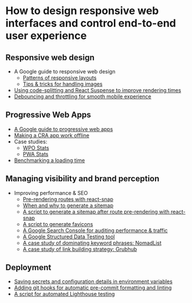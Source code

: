 # How to design responsive web interfaces and control end-to-end user experience

## Responsive web design

- A Google guide to responsive web design
  - [Patterns of responsive layouts](https://developers.google.com/web/fundamentals/design-and-ux/responsive/patterns)
  - [Tips & tricks for handling images](https://developers.google.com/web/fundamentals/design-and-ux/responsive/images)
- [Using code-splitting and React Suspense to improve rendering times](https://reactjs.org/docs/code-splitting.html)
- [Debouncing and throttling for smooth mobile experience]()

## Progressive Web Apps

- [A Google guide to progressive web apps](https://web.dev/progressive-web-apps/)
- [Making a CRA app work offline](https://create-react-app.dev/docs/making-a-progressive-web-app/)
- Case studies:
  - [WPO Stats](https://wpostats.com/)
  - [PWA Stats](https://www.pwastats.com/)
- [Benchmarking a loading time](https://www.thinkwithgoogle.com/intl/en-gb/feature/testmysite/)

## Managing visibility and brand perception

- Improving performance & SEO
  - [Pre-rendering routes with react-snap](https://web.dev/prerender-with-react-snap/)
  - [When and why to generate a sitemap](https://support.google.com/webmasters/answer/156184?hl=en)
  - [A script to generate a sitemap after route pre-rendering with react-snap](https://github.com/stereobooster/react-snap/issues/38#issuecomment-487350403)
  - [A script to generate favicons](https://github.com/fabe/gatsby-universal/blob/master/scripts/favicons.js)
  - [A Google Search Console for auditing performance & traffic](https://search.google.com/search-console/about)
  - [A Google Structured Data Testing tool](https://search.google.com/structured-data/testing-tool)
  - [A case study of dominating keyword phrases: NomadList](https://marketingexamples.com/seo/dominate-long-tail-keywords)
  - [A case study of link building strategy: Grubhub](https://marketingexamples.com/seo/grubhub-link-building)

## Deployment

- [Saving secrets and configuration details in environment variables](https://create-react-app.dev/docs/adding-custom-environment-variables/)
- [Adding git hooks for automatic pre-commit formatting and linting](https://justinnoel.dev/2019/07/13/configuring-precommit-hooks-for-eslint-and-prettier/)
- [A script for automated Lighthouse testing](https://github.com/fabe/gatsby-universal/blob/master/scripts/lighthouse.test.js)
